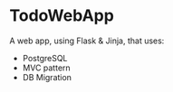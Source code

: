# TodoWebApp

A web app, using Flask &amp; Jinja, that uses:
- PostgreSQL
- MVC pattern
- DB Migration

